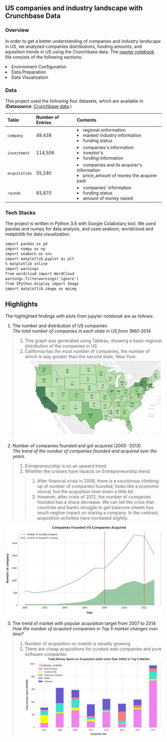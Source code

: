 ## US companies and industry landscape with Crunchbase  Data 
### Overview
In order to get a better understanding of companies and industry landscape in US,  we analyzed companies distributions, funding amounts, and aquisition trends in US using the Crunchbase data. 
The [jupyter notebook](https://github.com/YuexiSC/data-visualization/blob/master/crunchbase_data_visualization/crunch_base_viz_final.ipynb) file consists of the following sections: 
<li> Environment Configuration 
<li> Data Preparation 
<li> Data Visualization    
        
### Data 
This project used the following four datasets, which are available in  (**Datasource**: [Crunchbase data](https://data.crunchbase.com/docs) ) 

|Table | Number of Entries |Contents |
|--|--|--|
| `company` |49,438  | <li>regional onformation <li>market/ industry information<li>funding status  |
|`investment` |114,506|<li>companies's information <li>investor's <li>funding information |
| `acquisition` |  55,240|<li>companies and its acquirer's  information <li>price_amount of money the acquirer paid|
|`rounds `|83,870|<li>companies' information <li>funding status <li>amount of money rasied|


### Tech Stacks
The project is written in Python 3.6 with Google Colabotary tool. We used pandas and numpy for data analysis, and used seaborn, worldcloud and matplotlib for data visualization.
```
import pandas as pd
import numpy as np
import seaborn as sns
import matplotlib.pyplot as plt
% matplotlib inline
import warnings
from wordcloud import WordCloud
warnings.filterwarnings('ignore')
from IPython.display import Image
import matplotlib.image as mpimg
 ```

## Highlights 
The highlighted findings with plots from jupyter notebook are as follows: 
1. The number and distribution of US companies    
*The total number of companies in each state in US from 1960-2014*  
>1. This graph was generated using Tableau, showing a basic regional distribution of the companies in US. 
>2. California has the most number of companies, the number of which is way greater than the second state, New York.
![png](./pics/output_34_0.png) 

2. Number of companies founded and got acquired (2000 -2013)    
 *The trend of the number of companies founded and acquired over the years.*

>1.   Entrepreneurship is on an upward trend. 
>2. Whether the crisises have inpacts on Entrepreneurship trend: 
>>1) After financial crisis in 2008, there is a countinous climbing up of number of companies founded, looks like a economic revival, but the acqusition slow down a little bit. 
>>2) However, after crisis of 2012, the number of companies founded has a sharp decrease. We can tell the crisis that countries and banks struggle to get balances sheets  has much negtive impact on staring a company. In the contrast, acquisition activities have increased slightly. 

![png](./pics/output_41_0.png)


3. The trend of market with popular acquisition target from 2007 to 2014    
*How the number of acquired companies in Top 5 market changes over time?* 
>1.   Number of acquisition on mobile is steadly growing
> 2. There are cheap acquisitions for curated web companies and pure software companies
![png](./pics/output_55_0.png)


